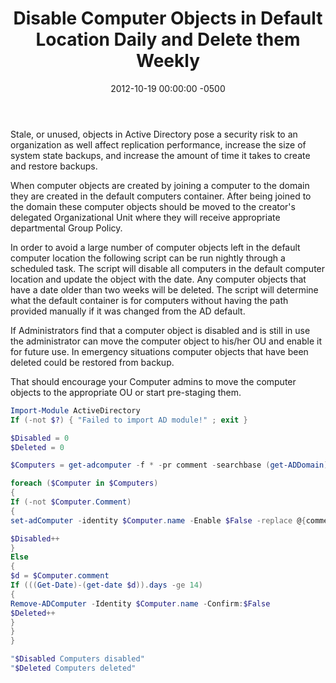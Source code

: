 ﻿---
title:  Disable Computer Objects in Default Location Daily and Delete them Weekly
date:   2012-10-19 00:00:00 -0500
categories: IT
---

Stale, or unused, objects in Active Directory pose a security risk to an organization as well affect replication performance, increase the size of system state backups, and increase the amount of time it takes to create and restore backups.

When computer objects are created by joining a computer to the domain they are created in the default computers container. After being joined to the domain these computer objects should be moved to the creator's delegated Organizational Unit where they will receive appropriate departmental Group Policy.

In order to avoid a large number of computer objects left in the default computer location the following script can be run nightly through a scheduled task. The script will disable all computers in the default computer location and update the object with the date. Any computer objects that have a date older than two weeks will be deleted. The script will determine what the default container is for computers without having the path provided manually if it was changed from the AD default.

If Administrators find that a computer object is disabled and is still in use the administrator can move the computer object to his/her OU and enable it for future use. In emergency situations computer objects that have been deleted could be restored from backup.

That should encourage your Computer admins to move the computer objects to the appropriate OU or start pre-staging them.

```powershell
Import-Module ActiveDirectory
If (-not $?) { "Failed to import AD module!" ; exit }

$Disabled = 0
$Deleted = 0

$Computers = get-adcomputer -f * -pr comment -searchbase (get-ADDomain).ComputersContainer

foreach ($Computer in $Computers)
{
If (-not $Computer.Comment)
{
set-adComputer -identity $Computer.name -Enable $False -replace @{comment = (Get-Date).ToShortDateString()}

$Disabled++
}
Else
{
$d = $Computer.comment
If (((Get-Date)-(get-date $d)).days -ge 14)
{
Remove-ADComputer -Identity $Computer.name -Confirm:$False
$Deleted++
}
}
}

"$Disabled Computers disabled"
"$Deleted Computers deleted"
```

